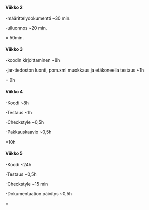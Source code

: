 #### Viikko 2
-määrittelydokumentti ~30 min.

-uiluonnos ~20 min.

= 50min.

#### Viikko 3
-koodin kirjoittaminen ~8h

-jar-tiedoston luonti, pom.xml muokkaus ja etäkoneella testaus ~1h

= 9h

#### Viikko 4

-Koodi ~8h

-Testaus ~1h

-Checkstyle ~0,5h

-Pakkauskaavio ~0,5h

=10h

#### Viikko 5

-Koodi ~24h

-Testaus ~0,5h

-Checkstyle ~15 min

-Dokumentaation päivitys ~0,5h

=
